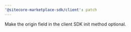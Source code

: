 ```yaml
---
'@sitecore-marketplace-sdk/client': patch
---
```


Make the origin field in the client SDK init method optional.
